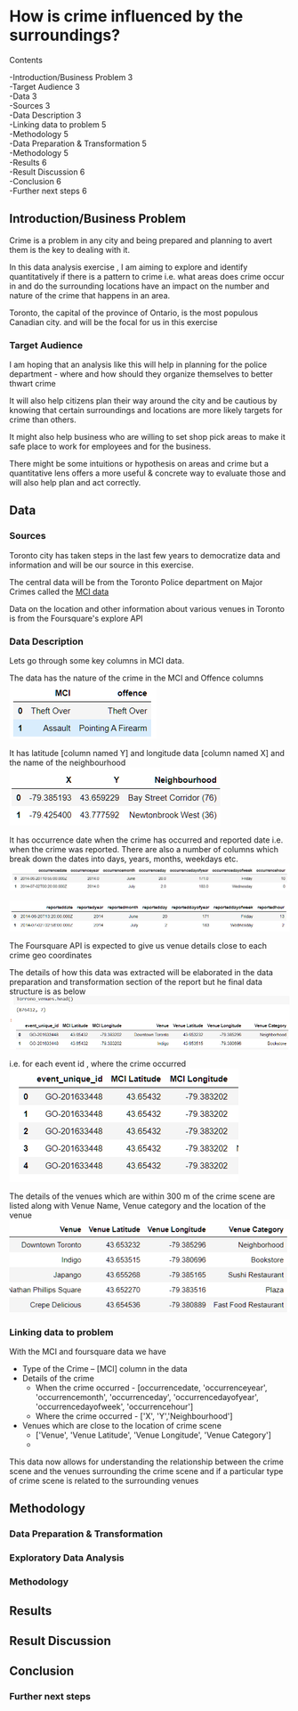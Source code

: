 # How is crime influenced by the surroundings?

Contents

-Introduction/Business Problem  3  
-Target Audience        3  
-Data        3  
-Sources        3  
-Data Description        3  
-Linking data to problem        5  
-Methodology        5  
-Data Preparation &amp; Transformation        5  
-Methodology        5  
-Results        6  
-Result Discussion        6  
-Conclusion        6  
-Further next steps        6  



## Introduction/Business Problem

Crime is a problem in any city and being prepared and planning to avert them is the key to dealing with it.

In this data analysis exercise , I am aiming to explore and identify quantitatively if there is a pattern to crime i.e. what areas does  crime occur in and do the surrounding locations have an impact on the number and nature of the crime that happens in an area.

Toronto, the capital of the province of Ontario, is the most populous Canadian city. and will be the focal for us in this exercise

### Target Audience

I am hoping that an analysis like this will help in planning for the police department - where and how should they organize themselves to better thwart crime

It will also help citizens plan their way around the city and be cautious by knowing that certain surroundings and locations are more likely targets for crime than others.

It might also help business who are willing to set shop pick areas to make it safe place to work for employees and for the business.

There might be some intuitions or hypothesis on areas and crime but a quantitative lens offers a more useful &amp; concrete way to evaluate those and will also help plan and act correctly.

## Data

### Sources

Toronto city has taken steps in the last few years to democratize data and information and will be our source in this exercise.

The central data will be from the Toronto Police department on Major Crimes called the [MCI data](http://data.torontopolice.on.ca/datasets/mci-2014-to-2018)

Data on the location and other information about various venues in Toronto is from the Foursquare&#39;s explore API

### Data Description

Lets go through some key columns in MCI data.

The data has the nature of the crime in the MCI and Offence columns  
![alt text](https://github.com/nutan2357/ApDaScCaPr/blob/master/Img/data1.png)

It has latitude [column named Y] and longitude data [column named X] and the name of the neighbourhood  
![alt text](https://github.com/nutan2357/ApDaScCaPr/blob/master/Img/dat2.png)
 

It has occurrence date when the crime has occurred and reported date i.e. when the crime was reported. There are also a number of columns which break down the dates into days, years, months, weekdays etc.  
![alt text](https://github.com/nutan2357/ApDaScCaPr/blob/master/Img/dat3.png)   

![alt text](https://github.com/nutan2357/ApDaScCaPr/blob/master/Img/dat4.png)  

The Foursquare API is expected to give us venue details close to each crime geo coordinates

The details of how this data was extracted will be elaborated in the data preparation and transformation section of the report but he final data structure is as below  
![alt text](https://github.com/nutan2357/ApDaScCaPr/blob/master/Img/dat5.png)  


i.e. for each event id , where the crime occurred  
![alt text](https://github.com/nutan2357/ApDaScCaPr/blob/master/Img/dat6.png)  

The details of the venues which are within 300 m of the crime scene are listed along with Venue Name, Venue category and the location of the venue  
![alt text](https://github.com/nutan2357/ApDaScCaPr/blob/master/Img/dat7.png)  

### Linking data to problem

With the MCI and foursquare data we have

- Type of the Crime – [MCI] column in the data
- Details of the crime
  - When the crime occurred - [occurrencedate, &#39;occurrenceyear&#39;, &#39;occurrencemonth&#39;, &#39;occurrenceday&#39;, &#39;occurrencedayofyear&#39;, &#39;occurrencedayofweek&#39;, &#39;occurrencehour&#39;]
  - Where the crime occurred - [&#39;X&#39;, &#39;Y&#39;,&#39;Neighbourhood&#39;]
- Venues which are close to the location of crime scene
  - [&#39;Venue&#39;, &#39;Venue Latitude&#39;, &#39;Venue Longitude&#39;, &#39;Venue Category&#39;]
  -

This data now allows for understanding the relationship between the crime scene and the venues surrounding the crime scene and if a particular type of crime scene is related to the surrounding venues

## Methodology

### Data Preparation &amp; Transformation

### Exploratory Data Analysis

### Methodology

## Results

## Result Discussion

## Conclusion

### Further next steps
